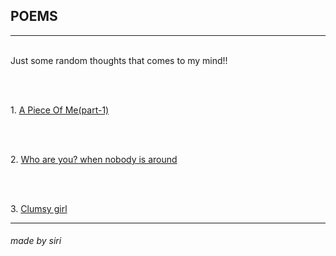 ## POEMS
---
<br/> Just some random thoughts that comes to my mind!!

<br>

<br/>1. [A Piece Of Me(part-1)](Poem.md)

<br>

<br/>2. [Who are you? when nobody is around](poem2.md)

<br>

<br/>3. [Clumsy girl](poem3.md)

---
###### made by siri 
